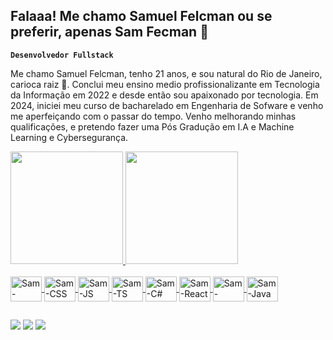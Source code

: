 ## Falaaa! Me chamo Samuel Felcman ou se preferir, apenas Sam Fecman 👋

**`Desenvolvedor Fullstack`**

Me chamo Samuel Felcman, tenho 21 anos, e sou natural do Rio de Janeiro, carioca raiz 🤣.
Conclui meu ensino medio profissionalizante em Tecnologia da Informação em 2022 e desde então sou apaixonado por tecnologia.
Em 2024, iniciei meu curso de bacharelado em Engenharia de Sofware e venho me aperfeiçando com o passar do tempo.
Venho melhorando minhas qualificações, e pretendo fazer uma Pós Gradução em I.A e Machine Learning e Cybersegurança.

  <div>
    <a href="https://github.com/samfelcman">
    <img height="180em" src="https://github-readme-stats.vercel.app/api?username=samfelcman&show_icons=true&theme=tokyonight&include_all_commits=true&count_private=true"/>
    <img height="180em" src="https://github-readme-stats.vercel.app/api/top-langs/?username=samfelcman&layout=compact&langs_count=16&theme=tokyonight"/>
  </div>

  <div style="display: inline_block"><br>
  <img align="center" alt="Sam-HTML" height="40" width="50"  src="https://cdn.jsdelivr.net/gh/devicons/devicon@latest/icons/html5/html5-original.svg" />
  <img align="center" alt="Sam-CSS" height="40"  width="50"  src="https://cdn.jsdelivr.net/gh/devicons/devicon@latest/icons/css3/css3-original.svg" />
  <img align="center" alt="Sam-JS"  height="40"  width="50"  src="https://cdn.jsdelivr.net/gh/devicons/devicon@latest/icons/javascript/javascript-original.svg" />
  <img align="center" alt="Sam-TS"  height="40"  width="50"  src="https://cdn.jsdelivr.net/gh/devicons/devicon@latest/icons/typescript/typescript-original.svg" />
  <img align="center" alt="Sam-C#" height="40" width="50"    src="https://cdn.jsdelivr.net/gh/devicons/devicon@latest/icons/csharp/csharp-original.svg" />
  <img align="center" alt="Sam-React" height="40" width="50" src="https://cdn.jsdelivr.net/gh/devicons/devicon@latest/icons/react/react-original.svg" />
  <img align="center" alt="Sam-Python" height="40" width="50"  src="https://cdn.jsdelivr.net/gh/devicons/devicon@latest/icons/python/python-original.svg" />
  <img align="center" alt="Sam-Java" height="40" width="50"   src="https://cdn.jsdelivr.net/gh/devicons/devicon@latest/icons/java/java-original.svg" />
  </div>

  ##

  <div>
    <a href="https://www.linkedin.com/in/samuel-felcman-179741252" target="_blank"><img src="https://img.shields.io/badge/LinkedIn-0077B5?style=for-the-badge&logo=linkedin&logoColor=white"></a>
    <a href="https://mail.google.com/mail/u/0/#inbox" target="_blank"><img src="https://img.shields.io/badge/Gmail-D14836?style=for-the-badge&logo=gmail&logoColor=white"></a>
    <a href="https://www.instagram.com/samfelcman" target="_blank"><img src="https://img.shields.io/badge/Instagram-E4405F?style=for-the-badge&logo=instagram&logoColor=white"></a>
  </div>

  
    
